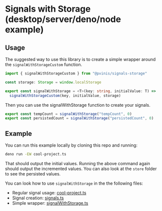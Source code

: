 # Signals with Storage (desktop/server/deno/node example)

## Usage

The suggested way to use this library is to create a simple wrapper around the `signalWithStorageCustom` function.

```ts
import { signalWithStorageCustom } from "@pvinis/signals-storage"

const storage: Storage = window.localStorage

export const signalWithStorage = <T>(key: string, initialValue: T) =>
  signalWithStorageCustom(key, initialValue, storage)
```

Then you can use the signalWithStorage function to create your signals.

```ts
export const tempCount = signalWithStorage("tempCount", 0)
export const persistedCount = signalWithStorage("persistedCount", 0)
```

## Example

You can run this example locally by cloning this repo and running:

```sh
deno run -EW cool-project.ts
```

That should output the initial values. Running the above command again should output the incremented values. You can also look at the `store` folder to see the persisted values.

You can look how to use `signalWithStorage` in the the following files:
- Regular signal usage: [cool-project.ts](./cool-project.ts)
- Signal creation: [signals.ts](./signals.ts)
- Simple wrapper: [signalWithStorage.ts](./signalWithStorage.ts)

